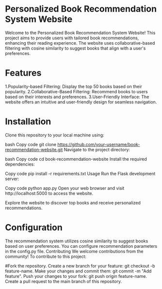 # Personalized Book Recommendation System Website
Welcome to the Personalized Book Recommendation System Website! This project aims to provide users with tailored book recommendations, enhancing their reading experience. The website uses collaborative-based filtering with cosine similarity to suggest books that align with a user's preferences.

# Features
1.Popularity-based Filtering: Display the top 50 books based on their popularity.
2.Collaborative-Based Filtering: Recommend books to users based on their interests and preferences.
3.User-Friendly Interface: The website offers an intuitive and user-friendly design for seamless navigation.
# Installation
Clone this repository to your local machine using:

bash
Copy code
git clone https://github.com/your-username/book-recommendation-website.git
Navigate to the project directory:

bash
Copy code
cd book-recommendation-website
Install the required dependencies:

Copy code
pip install -r requirements.txt
Usage
Run the Flask development server:

Copy code
python app.py
Open your web browser and visit http://localhost:5000 to access the website.

Explore the website to discover top books and receive personalized recommendations.

# Configuration
The recommendation system utilizes cosine similarity to suggest books based on user preferences.
You can configure recommendation parameters in the config.py file.
Contributing
We welcome contributions from the community! To contribute to this project:

#Fork the repository.
Create a new branch for your feature: git checkout -b feature-name.
Make your changes and commit them: git commit -m "Add feature".
Push your changes to your fork: git push origin feature-name.
Create a pull request to the main branch of this repository.
